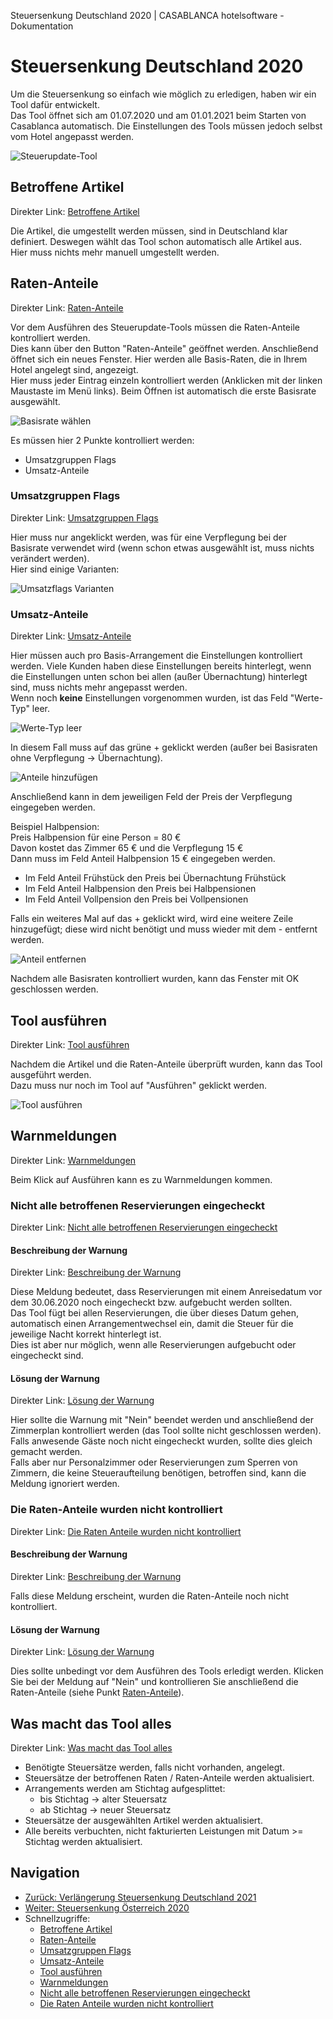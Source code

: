 Steuersenkung Deutschland 2020 | CASABLANCA hotelsoftware - Dokumentation

# Steuersenkung Deutschland 2020

Um die Steuersenkung so einfach wie möglich zu erledigen, haben wir ein Tool dafür entwickelt.  
Das Tool öffnet sich am 01.07.2020 und am 01.01.2021 beim Starten von Casablanca automatisch. Die Einstellungen des Tools müssen jedoch selbst vom Hotel angepasst werden.

![Steuerupdate-Tool](https://docs.casablanca.at/assets/images/tax_tool-6ee8e19da74a78945fb990d6cf9b3683.png "Steuerupdate-Tool")

## Betroffene Artikel

Direkter Link: [Betroffene Artikel](https://docs.casablanca.at/faq/change_of_taxes/tax_cut_ger_2020/#betroffene-artikel)

Die Artikel, die umgestellt werden müssen, sind in Deutschland klar definiert. Deswegen wählt das Tool schon automatisch alle Artikel aus.  
Hier muss nichts mehr manuell umgestellt werden.

## Raten-Anteile

Direkter Link: [Raten-Anteile](https://docs.casablanca.at/faq/change_of_taxes/tax_cut_ger_2020/#raten-anteile)

Vor dem Ausführen des Steuerupdate-Tools müssen die Raten-Anteile kontrolliert werden.  
Dies kann über den Button "Raten-Anteile" geöffnet werden. Anschließend öffnet sich ein neues Fenster. Hier werden alle Basis-Raten, die in Ihrem Hotel angelegt sind, angezeigt.  
Hier muss jeder Eintrag einzeln kontrolliert werden (Anklicken mit der linken Maustaste im Menü links). Beim Öffnen ist automatisch die erste Basisrate ausgewählt.

![Basisrate wählen](https://docs.casablanca.at/assets/images/choose_base_rate-c106f106900a18216bf181cf8efae8a8.gif "Basisrate wählen")

Es müssen hier 2 Punkte kontrolliert werden:

* Umsatzgruppen Flags
* Umsatz-Anteile

### Umsatzgruppen Flags

Direkter Link: [Umsatzgruppen Flags](https://docs.casablanca.at/faq/change_of_taxes/tax_cut_ger_2020/#umsatzgruppen-flags)

Hier muss nur angeklickt werden, was für eine Verpflegung bei der Basisrate verwendet wird (wenn schon etwas ausgewählt ist, muss nichts verändert werden).  
Hier sind einige Varianten:

![Umsatzflags Varianten](https://docs.casablanca.at/assets/images/sales_groups_flags-cafdf34a6cf52ec167c920a1cde70570.png "Umsatzflags Varianten")

### Umsatz-Anteile

Direkter Link: [Umsatz-Anteile](https://docs.casablanca.at/faq/change_of_taxes/tax_cut_ger_2020/#umsatz-anteile)

Hier müssen auch pro Basis-Arrangement die Einstellungen kontrolliert werden. Viele Kunden haben diese Einstellungen bereits hinterlegt, wenn die Einstellungen unten schon bei allen (außer Übernachtung) hinterlegt sind, muss nichts mehr angepasst werden.  
Wenn noch **keine** Einstellungen vorgenommen wurden, ist das Feld "Werte-Typ" leer.

![Werte-Typ leer](https://docs.casablanca.at/assets/images/value_shares_empty-300300eae9f2e548674dbdb8120bb1ca.png "Werte-Typ leer")

In diesem Fall muss auf das grüne + geklickt werden (außer bei Basisraten ohne Verpflegung -> Übernachtung).

![Anteile hinzufügen](https://docs.casablanca.at/assets/images/add_share-c24935619b2e2a13cbbc4e4497cabc83.gif "Anteile hinzufügen")

Anschließend kann in dem jeweiligen Feld der Preis der Verpflegung eingegeben werden.

Beispiel Halbpension:  
Preis Halbpension für eine Person = 80 €  
Davon kostet das Zimmer 65 € und die Verpflegung 15 €  
Dann muss im Feld Anteil Halbpension 15 € eingegeben werden.

* Im Feld Anteil Frühstück den Preis bei Übernachtung Frühstück
* Im Feld Anteil Halbpension den Preis bei Halbpensionen
* Im Feld Anteil Vollpension den Preis bei Vollpensionen

Falls ein weiteres Mal auf das + geklickt wird, wird eine weitere Zeile hinzugefügt; diese wird nicht benötigt und muss wieder mit dem - entfernt werden.

![Anteil entfernen](https://docs.casablanca.at/assets/images/delete_share-51f4627fbe6d75ad1469af631dffe2a4.png "Anteil entfernen")

Nachdem alle Basisraten kontrolliert wurden, kann das Fenster mit OK geschlossen werden.

## Tool ausführen

Direkter Link: [Tool ausführen](https://docs.casablanca.at/faq/change_of_taxes/tax_cut_ger_2020/#tool-ausführen)

Nachdem die Artikel und die Raten-Anteile überprüft wurden, kann das Tool ausgeführt werden.  
Dazu muss nur noch im Tool auf "Ausführen" geklickt werden.

![Tool ausführen](https://docs.casablanca.at/assets/images/execute_tool-b3a3155b408e559ae6d0235712e0c783.png "Tool ausführen")

## Warnmeldungen

Direkter Link: [Warnmeldungen](https://docs.casablanca.at/faq/change_of_taxes/tax_cut_ger_2020/#warnmeldungen)

Beim Klick auf Ausführen kann es zu Warnmeldungen kommen.

### Nicht alle betroffenen Reservierungen eingecheckt

Direkter Link: [Nicht alle betroffenen Reservierungen eingecheckt](https://docs.casablanca.at/faq/change_of_taxes/tax_cut_ger_2020/#nicht-alle-betroffenen-reservierungen-eingecheckt)

#### Beschreibung der Warnung

Direkter Link: [Beschreibung der Warnung](https://docs.casablanca.at/faq/change_of_taxes/tax_cut_ger_2020/#beschreibung-der-warnung)

Diese Meldung bedeutet, dass Reservierungen mit einem Anreisedatum vor dem 30.06.2020 noch eingecheckt bzw. aufgebucht werden sollten.  
Das Tool fügt bei allen Reservierungen, die über dieses Datum gehen, automatisch einen Arrangementwechsel ein, damit die Steuer für die jeweilige Nacht korrekt hinterlegt ist.  
Dies ist aber nur möglich, wenn alle Reservierungen aufgebucht oder eingecheckt sind.

#### Lösung der Warnung

Direkter Link: [Lösung der Warnung](https://docs.casablanca.at/faq/change_of_taxes/tax_cut_ger_2020/#lösung-der-warnung)

Hier sollte die Warnung mit "Nein" beendet werden und anschließend der Zimmerplan kontrolliert werden (das Tool sollte nicht geschlossen werden).  
Falls anwesende Gäste noch nicht eingecheckt wurden, sollte dies gleich gemacht werden.  
Falls aber nur Personalzimmer oder Reservierungen zum Sperren von Zimmern, die keine Steueraufteilung benötigen, betroffen sind, kann die Meldung ignoriert werden.

### Die Raten-Anteile wurden nicht kontrolliert

Direkter Link: [Die Raten Anteile wurden nicht kontrolliert](https://docs.casablanca.at/faq/change_of_taxes/tax_cut_ger_2020/#die-raten-anteile-wurden-nicht-kontrolliert)

#### Beschreibung der Warnung

Direkter Link: [Beschreibung der Warnung](https://docs.casablanca.at/faq/change_of_taxes/tax_cut_ger_2020/#beschreibung-der-warnung-1)

Falls diese Meldung erscheint, wurden die Raten-Anteile noch nicht kontrolliert.

#### Lösung der Warnung

Direkter Link: [Lösung der Warnung](https://docs.casablanca.at/faq/change_of_taxes/tax_cut_ger_2020/#lösung-der-warnung-1)

Dies sollte unbedingt vor dem Ausführen des Tools erledigt werden. Klicken Sie bei der Meldung auf "Nein" und kontrollieren Sie anschließend die Raten-Anteile (siehe Punkt [Raten-Anteile](https://docs.casablanca.at/faq/change_of_taxes/tax_cut_ger_2020/#raten-anteile)).

## Was macht das Tool alles

Direkter Link: [Was macht das Tool alles](https://docs.casablanca.at/faq/change_of_taxes/tax_cut_ger_2020/#was-macht-das-tool-alles)

* Benötigte Steuersätze werden, falls nicht vorhanden, angelegt.
* Steuersätze der betroffenen Raten / Raten-Anteile werden aktualisiert.
* Arrangements werden am Stichtag aufgesplittet:
  * bis Stichtag -> alter Steuersatz
  * ab Stichtag -> neuer Steuersatz
* Steuersätze der ausgewählten Artikel werden aktualisiert.
* Alle bereits verbuchten, nicht fakturierten Leistungen mit Datum >= Stichtag werden aktualisiert.

## Navigation

* [Zurück: Verlängerung Steuersenkung Deutschland 2021](https://docs.casablanca.at/faq/change_of_taxes/tax_cut_ger_2021)
* [Weiter: Steuersenkung Österreich 2020](https://docs.casablanca.at/faq/change_of_taxes/tax_cut_2020)
* Schnellzugriffe:
  * [Betroffene Artikel](https://docs.casablanca.at/faq/change_of_taxes/tax_cut_ger_2020/#betroffene-artikel)
  * [Raten-Anteile](https://docs.casablanca.at/faq/change_of_taxes/tax_cut_ger_2020/#raten-anteile)
  * [Umsatzgruppen Flags](https://docs.casablanca.at/faq/change_of_taxes/tax_cut_ger_2020/#umsatzgruppen-flags)
  * [Umsatz-Anteile](https://docs.casablanca.at/faq/change_of_taxes/tax_cut_ger_2020/#umsatz-anteile)
  * [Tool ausführen](https://docs.casablanca.at/faq/change_of_taxes/tax_cut_ger_2020/#tool-ausführen)
  * [Warnmeldungen](https://docs.casablanca.at/faq/change_of_taxes/tax_cut_ger_2020/#warnmeldungen)
  * [Nicht alle betroffenen Reservierungen eingecheckt](https://docs.casablanca.at/faq/change_of_taxes/tax_cut_ger_2020/#nicht-alle-betroffenen-reservierungen-eingecheckt)
  * [Die Raten Anteile wurden nicht kontrolliert](https://docs.casablanca.at/faq/change_of_taxes/tax_cut_ger_2020/#die-raten-anteile-wurden-nicht-kontrolliert)